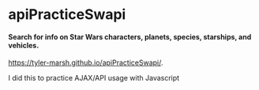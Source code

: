 # apiPracticeSwapi

<h4>Search for info on Star Wars characters, planets, species, starships, and vehicles.</h4>

https://tyler-marsh.github.io/apiPracticeSwapi/.

<p>I did this to practice AJAX/API usage with Javascript</p>
